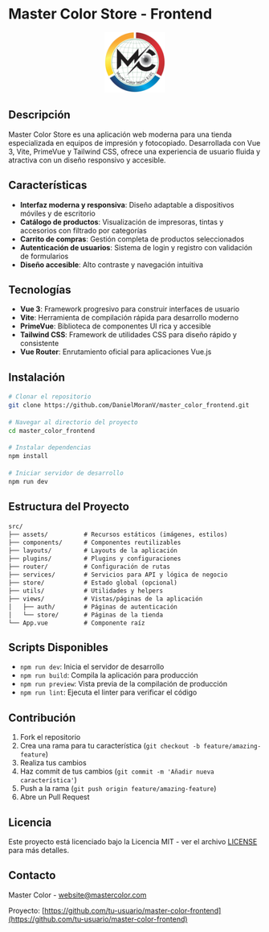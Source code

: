 # Master Color Store - Frontend

<p align="center">
  <img src="/public/mc.png" alt="Master Color Logo" width="120" />
</p>

## Descripción

Master Color Store es una aplicación web moderna para una tienda especializada en equipos de impresión y fotocopiado. Desarrollada con Vue 3, Vite, PrimeVue y Tailwind CSS, ofrece una experiencia de usuario fluida y atractiva con un diseño responsivo y accesible.

## Características

- **Interfaz moderna y responsiva**: Diseño adaptable a dispositivos móviles y de escritorio
- **Catálogo de productos**: Visualización de impresoras, tintas y accesorios con filtrado por categorías
- **Carrito de compras**: Gestión completa de productos seleccionados
- **Autenticación de usuarios**: Sistema de login y registro con validación de formularios
- **Diseño accesible**: Alto contraste y navegación intuitiva

## Tecnologías

- **Vue 3**: Framework progresivo para construir interfaces de usuario
- **Vite**: Herramienta de compilación rápida para desarrollo moderno
- **PrimeVue**: Biblioteca de componentes UI rica y accesible
- **Tailwind CSS**: Framework de utilidades CSS para diseño rápido y consistente
- **Vue Router**: Enrutamiento oficial para aplicaciones Vue.js

## Instalación

```bash
# Clonar el repositorio
git clone https://github.com/DanielMoranV/master_color_frontend.git

# Navegar al directorio del proyecto
cd master_color_frontend

# Instalar dependencias
npm install

# Iniciar servidor de desarrollo
npm run dev
```

## Estructura del Proyecto

```
src/
├── assets/          # Recursos estáticos (imágenes, estilos)
├── components/      # Componentes reutilizables
├── layouts/         # Layouts de la aplicación
├── plugins/         # Plugins y configuraciones
├── router/          # Configuración de rutas
├── services/        # Servicios para API y lógica de negocio
├── store/           # Estado global (opcional)
├── utils/           # Utilidades y helpers
├── views/           # Vistas/páginas de la aplicación
│   ├── auth/        # Páginas de autenticación
│   └── store/       # Páginas de la tienda
└── App.vue          # Componente raíz
```

## Scripts Disponibles

- `npm run dev`: Inicia el servidor de desarrollo
- `npm run build`: Compila la aplicación para producción
- `npm run preview`: Vista previa de la compilación de producción
- `npm run lint`: Ejecuta el linter para verificar el código

## Contribución

1. Fork el repositorio
2. Crea una rama para tu característica (`git checkout -b feature/amazing-feature`)
3. Realiza tus cambios
4. Haz commit de tus cambios (`git commit -m 'Añadir nueva característica'`)
5. Push a la rama (`git push origin feature/amazing-feature`)
6. Abre un Pull Request

## Licencia

Este proyecto está licenciado bajo la Licencia MIT - ver el archivo [LICENSE](LICENSE) para más detalles.

## Contacto

Master Color - [website@mastercolor.com](mailto:website@mastercolor.com)

Proyecto: [https://github.com/tu-usuario/master-color-frontend](https://github.com/tu-usuario/master-color-frontend)
